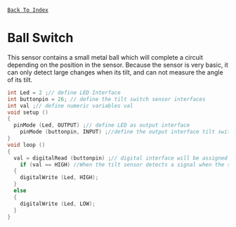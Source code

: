 [`Back To Index`](https://github.com/Sanjay0302/Sensor-Workshop-#readme)

# Ball Switch

This sensor contains a small metal ball which will complete a circuit depending on the position in the sensor. Because the sensor is very basic, it can only detect large changes when its tilt, and can not measure the angle of its tilt.

```c
int Led = 2 ;// define LED Interface
int buttonpin = 26; // define the tilt switch sensor interfaces
int val ;// define numeric variables val
void setup ()
{
  pinMode (Led, OUTPUT) ;// define LED as output interface
    pinMode (buttonpin, INPUT) ;//define the output interface tilt switch sensor
}
void loop ()
{
  val = digitalRead (buttonpin) ;// digital interface will be assigned a value of 3 to read val
    if (val == HIGH) //When the tilt sensor detects a signal when the switch, LED flashes
  {
    digitalWrite (Led, HIGH);
  }
  else
  {
    digitalWrite (Led, LOW);
  }
}
```
